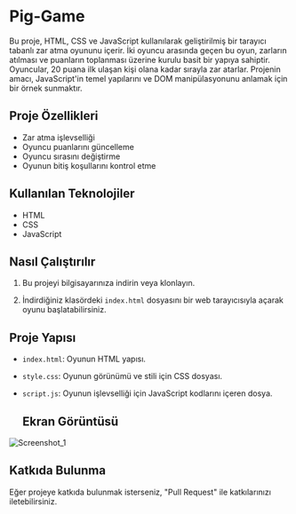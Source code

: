 # Pig-Game
Bu proje, HTML, CSS ve JavaScript kullanılarak geliştirilmiş bir tarayıcı tabanlı zar atma oyununu içerir. İki oyuncu arasında geçen bu oyun, zarların atılması ve puanların toplanması üzerine kurulu basit bir yapıya sahiptir. Oyuncular, 20 puana ilk ulaşan kişi olana kadar sırayla zar atarlar. Projenin amacı, JavaScript'in temel yapılarını ve DOM manipülasyonunu anlamak için bir örnek sunmaktır.

## Proje Özellikleri
- Zar atma işlevselliği
- Oyuncu puanlarını güncelleme
- Oyuncu sırasını değiştirme
- Oyunun bitiş koşullarını kontrol etme

## Kullanılan Teknolojiler
- HTML
- CSS
- JavaScript

## Nasıl Çalıştırılır
1. Bu projeyi bilgisayarınıza indirin veya klonlayın.

2. İndirdiğiniz klasördeki `index.html` dosyasını bir web tarayıcısıyla açarak oyunu başlatabilirsiniz.

## Proje Yapısı

- `index.html`: Oyunun HTML yapısı.
- `style.css`: Oyunun görünümü ve stili için CSS dosyası.
- `script.js`: Oyunun işlevselliği için JavaScript kodlarını içeren dosya.

  ## Ekran Görüntüsü
![Screenshot_1](https://github.com/Yldrmceyy/Pig-Game/assets/106755050/d4c8dc2b-dc28-461c-bc5e-1f311a15caff)

 ## Katkıda Bulunma

 Eğer projeye katkıda bulunmak isterseniz, "Pull Request" ile katkılarınızı iletebilirsiniz.
